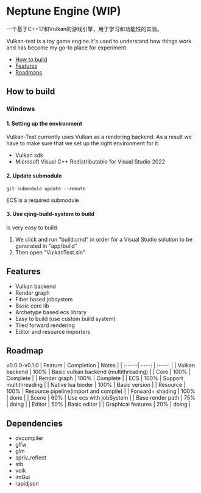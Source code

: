 # Neptune Engine (WIP)
一个基于C++17和Vulkan的游戏引擎，用于学习和功能性的实验。  
  
Vulkan-test is a toy game engine.It's used to understand how things work and has become my go-to place for experiment.

  - [How to build](#How-to-build)
  - [Features](#Features)
  - [Roadmaps](#Roadmap)

## How to build
### Windows
#### 1. Setting up the environment
Vulkan-Test currently uses Vulkan as a rendering backend.
As a result we have to make sure that we set up the right environment for it. 
* Vulkan sdk
* Microsoft Visual C++ Redistributable for Visual Studio 2022

#### 2. Update submodule
```
git submodule update --remote   
```
ECS is a required submodule

#### 3. Use cjing-build-system to build
Is very easy to build.  
1. We click and run "build.cmd" in order for a Visual Studio solution to be generated in "app/build"
2. Then open "VulkanTest.sln"

## Features
* Vulkan backend
* Render graph
* Fiber based jobsystem
* Basic core lib
* Archetype based ecs library
* Easy to build (use custom build system)
* Tiled forward rendering
* Editor and resource importers

## Roadmap
v0.0.0-v0.1.0
| Feature  | Completion | Notes |
| :-----| ----: | :----: |
| Vulkan backend | 100% | Basic vulkan backend (multithreading) |
| Core | 100% | Complete | 
| Render graph | 100% | Complete | 
| ECS | 100% | Support multithreading | 
| Native lua binder | 100% | Basic version | 
| Resource | 100% | Resource pipeline(import and compile) | 
| Forward+ shading | 100% | done | 
| Scene | 60% | Use ecs with jobSystem | 
| Base render path | 75% | doing | 
| Editor | 50% | Basic editor | 
| Graphical features | 20% | doing | 


## Dependencies
* dxcompiler
* glfw
* glm
* spriv_reflect
* stb
* volk
* imGui
* rapidjson